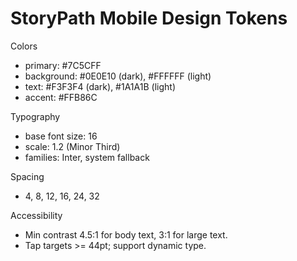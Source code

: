 # StoryPath Mobile Design Tokens

Colors

- primary: #7C5CFF
- background: #0E0E10 (dark), #FFFFFF (light)
- text: #F3F3F4 (dark), #1A1A1B (light)
- accent: #FFB86C

Typography

- base font size: 16
- scale: 1.2 (Minor Third)
- families: Inter, system fallback

Spacing

- 4, 8, 12, 16, 24, 32

Accessibility

- Min contrast 4.5:1 for body text, 3:1 for large text.
- Tap targets >= 44pt; support dynamic type.
